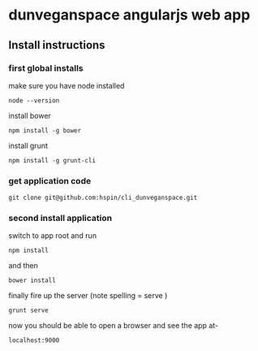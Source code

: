 # dunveganspace angularjs web app

## Install instructions

### first global installs

make sure you have node installed
    
    node --version

install bower

    npm install -g bower

install grunt 

    npm install -g grunt-cli
    
### get application code

    git clone git@github.com:hspin/cli_dunveganspace.git

### second install application

switch to app root and run

    npm install

and then

    bower install

finally fire up the server (note spelling = serve )

    grunt serve

now you should be able to open a browser and see the app at-

    localhost:9000


